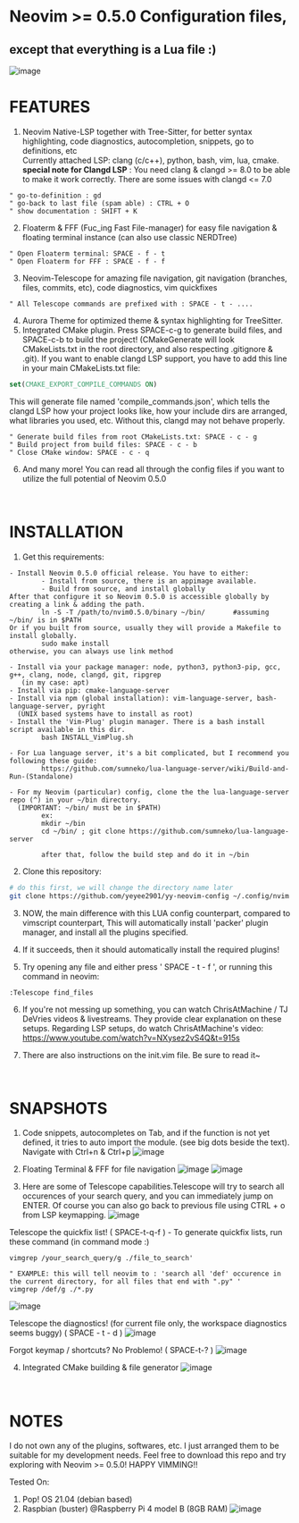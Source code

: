 # Neovim >= 0.5.0 Configuration files,  
## except that everything is a Lua file :)
![image](https://user-images.githubusercontent.com/55247343/126057008-4ef89222-791a-4450-b517-f435dcb9cc51.png)
  
# FEATURES
1. Neovim Native-LSP together with Tree-Sitter, for better syntax highlighting, code diagnostics, autocompletion, snippets, go to definitions, etc  
Currently attached LSP: clang (c/c++), python, bash, vim, lua, cmake.
**special note for Clangd LSP** : You need clang & clangd >= 8.0 to be able to make it work correctly. There are some issues with clangd <= 7.0
```vim
" go-to-definition : gd
" go-back to last file (spam able) : CTRL + O
" show documentation : SHIFT + K
```

2. Floaterm & FFF (Fuc_ing Fast File-manager) for easy file navigation & floating terminal instance (can also use classic NERDTree)
```vim
" Open Floaterm terminal: SPACE - f - t
" Open Floaterm for FFF : SPACE - f - f
```
3. Neovim-Telescope for amazing file navigation, git navigation (branches, files, commits, etc), code diagnostics, vim quickfixes
```vim
" All Telescope commands are prefixed with : SPACE - t - ....
```
4. Aurora Theme for optimized theme & syntax highlighting for TreeSitter.
5. Integrated CMake plugin. Press SPACE-c-g to generate build files, and SPACE-c-b to build the project! (CMakeGenerate will look CMakeLists.txt in the root directory, and also respecting .gitignore & .git). If you want to enable clangd LSP support, you have to add this line in your main CMakeLists.txt file:
```cmake
set(CMAKE_EXPORT_COMPILE_COMMANDS ON)
```
This will generate file named 'compile_commands.json', which tells the clangd LSP how your project looks like, how your include dirs are arranged, what   libraries you used, etc. Without this, clangd may not behave properly.  
```vim
" Generate build files from root CMakeLists.txt: SPACE - c - g  
" Build project from build files: SPACE - c - b  
" Close CMake window: SPACE - c - q  
```
6. And many more! You can read all through the config files if you want to utilize the full potential of Neovim 0.5.0
  
&nbsp;  
  
# INSTALLATION
1. Get this requirements:
```
- Install Neovim 0.5.0 official release. You have to either:
        - Install from source, there is an appimage available.
        - Build from source, and install globally
After that configure it so Neovim 0.5.0 is accessible globally by creating a link & adding the path.
        ln -S -T /path/to/nvim0.5.0/binary ~/bin/       #assuming ~/bin/ is in $PATH
Or if you built from source, usually they will provide a Makefile to install globally.
        sudo make install
otherwise, you can always use link method

- Install via your package manager: node, python3, python3-pip, gcc, g++, clang, node, clangd, git, ripgrep
   (in my case: apt)
- Install via pip: cmake-language-server
- Install via npm (global installation): vim-language-server, bash-language-server, pyright
  (UNIX based systems have to install as root)
- Install the 'Vim-Plug' plugin manager. There is a bash install script available in this dir.
        bash INSTALL_VimPlug.sh

- For Lua language server, it's a bit complicated, but I recommend you following these guide:  
        https://github.com/sumneko/lua-language-server/wiki/Build-and-Run-(Standalone)  

- For my Neovim (particular) config, clone the the lua-language-server repo (^) in your ~/bin directory.
  (IMPORTANT: ~/bin/ must be in $PATH)
        ex: 
        mkdir ~/bin
        cd ~/bin/ ; git clone https://github.com/sumneko/lua-language-server

        after that, follow the build step and do it in ~/bin
```


2. Clone this repository:
```bash
# do this first, we will change the directory name later
git clone https://github.com/yeyee2901/yy-neovim-config ~/.config/nvim
```


3. NOW, the main difference with this LUA config counterpart, compared to vimscript counterpart,
This will automatically install 'packer' plugin manager, and install all the plugins specified.

4. If it succeeds, then it should automatically install the required plugins!  

5. Try opening any file and either press ' SPACE - t - f ', or running this command in neovim:
```vim
:Telescope find_files
```
6. If you're not messing up something, you can watch ChrisAtMachine / TJ DeVries videos & livestreams. They provide
clear explanation on these setups. Regarding LSP setups, do watch ChrisAtMachine's video: https://www.youtube.com/watch?v=NXysez2vS4Q&t=915s

7. There are also instructions on the init.vim file. Be sure to read it~
  
&nbsp;  
# SNAPSHOTS
1. Code snippets, autocompletes on Tab, and if the function is not yet defined, it tries to auto import the module. (see big dots beside the text). Navigate with Ctrl+n & Ctrl+p
![image](https://user-images.githubusercontent.com/55247343/126035950-60eeedca-76f0-4a75-89ea-fdbfffe23ddb.png)

2. Floating Terminal & FFF for file navigation
![image](https://user-images.githubusercontent.com/55247343/126035996-debdde8e-ac6a-411f-a99b-4ca88c1ccf8a.png)
![image](https://user-images.githubusercontent.com/55247343/126036090-ecb8ac46-a313-41af-8317-b2385fe69fc0.png)

3. Here are some of Telescope capabilities.Telescope will try to search all occurences of your search query, and you can immediately jump on ENTER. Of course you can also go back to previous file using CTRL + o from LSP keymapping.
![image](https://user-images.githubusercontent.com/55247343/126036038-2a376131-2010-4ee1-bacf-bf3dee948228.png)

Telescope the quickfix list! ( SPACE-t-q-f ) - To generate quickfix lists, run these command (in command mode :)
```vim
vimgrep /your_search_query/g ./file_to_search'

" EXAMPLE: this will tell neovim to : 'search all 'def' occurence in the current directory, for all files that end with ".py" '
vimgrep /def/g ./*.py
```
![image](https://user-images.githubusercontent.com/55247343/126036409-48e9a1e1-c34b-4f4f-8773-88ea6cd2fba3.png)

Telescope the diagnostics! (for current file only, the workspace diagnostics seems buggy) ( SPACE - t - d )
![image](https://user-images.githubusercontent.com/55247343/126036469-0acd7640-fb59-40df-bba2-d02549825672.png)

Forgot keymap / shortcuts? No Problemo! ( SPACE-t-? )
![image](https://user-images.githubusercontent.com/55247343/126036526-f4abfd95-19dc-458a-8355-0ee64914d079.png)

4. Integrated CMake building & file generator
![image](https://user-images.githubusercontent.com/55247343/126036555-bd56990f-16fb-4b6d-b4d1-0a8c3cfa7de6.png)

&nbsp;  

# NOTES
I do not own any of the plugins, softwares, etc. I just arranged them to be suitable for my development needs. Feel free to download this repo and try exploring with Neovim >= 0.5.0! HAPPY VIMMING!!  
  
Tested On:
1. Pop! OS 21.04 (debian based)
2. Raspbian (buster) @Raspberry Pi 4 model B (8GB RAM)
![image](https://user-images.githubusercontent.com/55247343/126037131-4e2583dd-b84a-4b4c-9e90-7f475f2d7e85.png)
